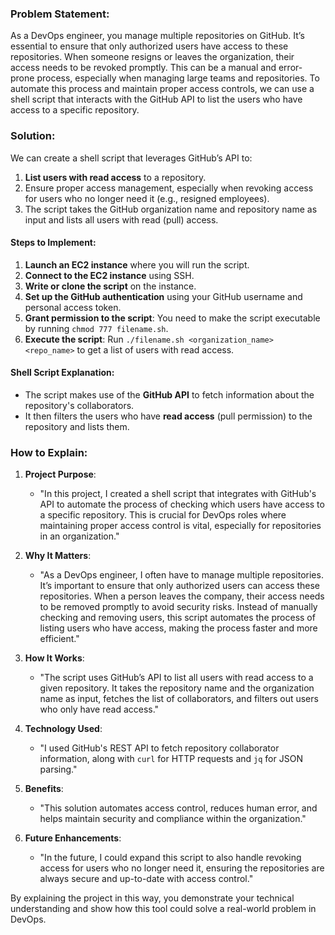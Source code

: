 ### Problem Statement:

As a DevOps engineer, you manage multiple repositories on GitHub. It’s essential to ensure that only authorized users have access to these repositories. When someone resigns or leaves the organization, their access needs to be revoked promptly. This can be a manual and error-prone process, especially when managing large teams and repositories. To automate this process and maintain proper access controls, we can use a shell script that interacts with the GitHub API to list the users who have access to a specific repository.

### Solution:

We can create a shell script that leverages GitHub’s API to:
1. **List users with read access** to a repository.
2. Ensure proper access management, especially when revoking access for users who no longer need it (e.g., resigned employees).
3. The script takes the GitHub organization name and repository name as input and lists all users with read (pull) access.

#### **Steps to Implement**:
1. **Launch an EC2 instance** where you will run the script.
2. **Connect to the EC2 instance** using SSH.
3. **Write or clone the script** on the instance.
4. **Set up the GitHub authentication** using your GitHub username and personal access token.
5. **Grant permission to the script**: You need to make the script executable by running `chmod 777 filename.sh`.
6. **Execute the script**: Run `./filename.sh <organization_name> <repo_name>` to get a list of users with read access.

#### **Shell Script Explanation**:

- The script makes use of the **GitHub API** to fetch information about the repository's collaborators.
- It then filters the users who have **read access** (pull permission) to the repository and lists them.


### **How to Explain**:

1. **Project Purpose**:
   - "In this project, I created a shell script that integrates with GitHub's API to automate the process of checking which users have access to a specific repository. This is crucial for DevOps roles where maintaining proper access control is vital, especially for repositories in an organization."

2. **Why It Matters**:
   - "As a DevOps engineer, I often have to manage multiple repositories. It’s important to ensure that only authorized users can access these repositories. When a person leaves the company, their access needs to be removed promptly to avoid security risks. Instead of manually checking and removing users, this script automates the process of listing users who have access, making the process faster and more efficient."

3. **How It Works**:
   - "The script uses GitHub’s API to list all users with read access to a given repository. It takes the repository name and the organization name as input, fetches the list of collaborators, and filters out users who only have read access."
   
4. **Technology Used**:
   - "I used GitHub's REST API to fetch repository collaborator information, along with `curl` for HTTP requests and `jq` for JSON parsing."
   
5. **Benefits**:
   - "This solution automates access control, reduces human error, and helps maintain security and compliance within the organization."
   
6. **Future Enhancements**:
   - "In the future, I could expand this script to also handle revoking access for users who no longer need it, ensuring the repositories are always secure and up-to-date with access control."

By explaining the project in this way, you demonstrate your technical understanding and show how this tool could solve a real-world problem in DevOps.
